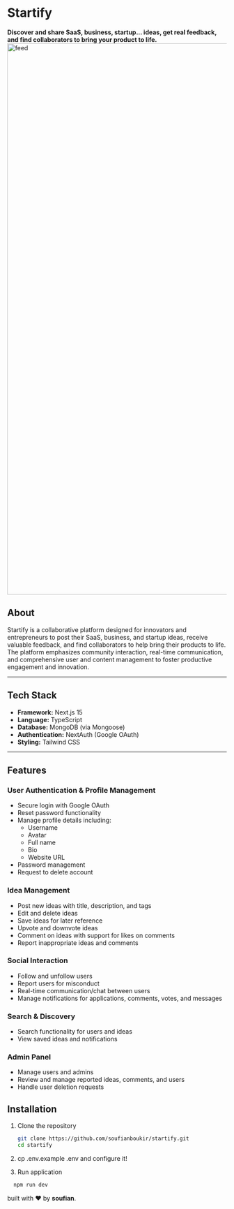 # Startify

**Discover and share SaaS, business, startup... ideas, get real feedback, and find collaborators to bring your product to life.**
<img width="2557" height="1263" alt="feed" src="https://github.com/user-attachments/assets/f443c85d-0c0d-4543-81ff-df8f47c55580" />

## About

Startify is a collaborative platform designed for innovators and entrepreneurs to post their SaaS, business, and startup ideas, receive valuable feedback, and find collaborators to help bring their products to life. The platform emphasizes community interaction, real-time communication, and comprehensive user and content management to foster productive engagement and innovation.

---

## Tech Stack

- **Framework:** Next.js 15  
- **Language:** TypeScript  
- **Database:** MongoDB (via Mongoose)  
- **Authentication:** NextAuth (Google OAuth)  
- **Styling:** Tailwind CSS  

---

## Features

### User Authentication & Profile Management
- Secure login with Google OAuth  
- Reset password functionality  
- Manage profile details including:  
  - Username  
  - Avatar  
  - Full name  
  - Bio  
  - Website URL  
- Password management  
- Request to delete account  

### Idea Management
- Post new ideas with title, description, and tags  
- Edit and delete ideas  
- Save ideas for later reference  
- Upvote and downvote ideas  
- Comment on ideas with support for likes on comments  
- Report inappropriate ideas and comments  

### Social Interaction
- Follow and unfollow users  
- Report users for misconduct  
- Real-time communication/chat between users  
- Manage notifications for applications, comments, votes, and messages  

### Search & Discovery
- Search functionality for users and ideas
- View saved ideas and notifications

### Admin Panel
- Manage users and admins  
- Review and manage reported ideas, comments, and users  
- Handle user deletion requests  

## Installation

1. Clone the repository  
   ```bash
   git clone https://github.com/soufianboukir/startify.git
   cd startify

2. cp .env.example .env and configure it!

3. Run application
  ```bash
    npm run dev
  ```

built with ❤️ by **soufian**.

